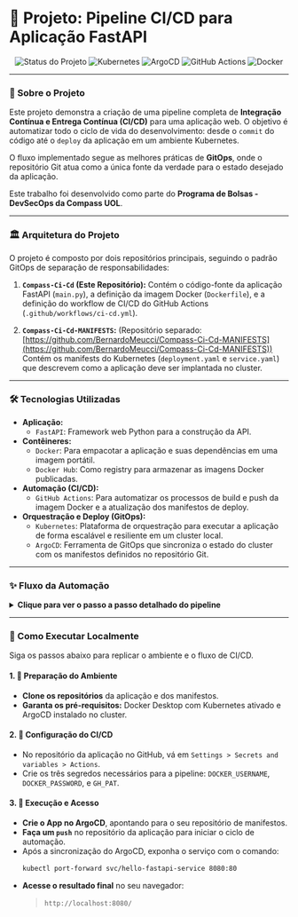 # 🚀 Projeto: Pipeline CI/CD para Aplicação FastAPI

<p align="center">
  <img src="https://img.shields.io/badge/status-concluído-green?style=for-the-badge" alt="Status do Projeto"/>
  <img src="https://img.shields.io/badge/Kubernetes-326CE5?style=for-the-badge&logo=kubernetes&logoColor=white" alt="Kubernetes"/>
  <img src="https://img.shields.io/badge/ArgoCD-EF7B4D?style=for-the-badge&logo=argo&logoColor=white" alt="ArgoCD"/>
  <img src="https://img.shields.io/badge/GitHub_Actions-2088FF?style=for-the-badge&logo=github-actions&logoColor=white" alt="GitHub Actions"/>
  <img src="https://img.shields.io/badge/Docker-2496ED?style=for-the-badge&logo=docker&logoColor=white" alt="Docker"/>
</p>

---

### 📖 Sobre o Projeto

Este projeto demonstra a criação de uma pipeline completa de **Integração Contínua e Entrega Contínua (CI/CD)** para uma aplicação web. O objetivo é automatizar todo o ciclo de vida do desenvolvimento: desde o `commit` do código até o `deploy` da aplicação em um ambiente Kubernetes.

O fluxo implementado segue as melhores práticas de **GitOps**, onde o repositório Git atua como a única fonte da verdade para o estado desejado da aplicação.

Este trabalho foi desenvolvido como parte do **Programa de Bolsas - DevSecOps da Compass UOL**.

---

### 🏛️ Arquitetura do Projeto

O projeto é composto por dois repositórios principais, seguindo o padrão GitOps de separação de responsabilidades:

1.  **`Compass-Ci-Cd` (Este Repositório):** Contém o código-fonte da aplicação FastAPI (`main.py`), a definição da imagem Docker (`Dockerfile`), e a definição do workflow de CI/CD do GitHub Actions (`.github/workflows/ci-cd.yml`).

2.  **`Compass-Ci-Cd-MANIFESTS`:** (Repositório separado: [https://github.com/BernardoMeucci/Compass-Ci-Cd-MANIFESTS](https://github.com/BernardoMeucci/Compass-Ci-Cd-MANIFESTS)) Contém os manifests do Kubernetes (`deployment.yaml` e `service.yaml`) que descrevem como a aplicação deve ser implantada no cluster.

---

### 🛠️ Tecnologias Utilizadas

* **Aplicação:**
    * `FastAPI`: Framework web Python para a construção da API.
* **Contêineres:**
    * `Docker`: Para empacotar a aplicação e suas dependências em uma imagem portátil.
    * `Docker Hub`: Como registry para armazenar as imagens Docker publicadas.
* **Automação (CI/CD):**
    * `GitHub Actions`: Para automatizar os processos de build e push da imagem Docker e a atualização dos manifestos de deploy.
* **Orquestração e Deploy (GitOps):**
    * `Kubernetes`: Plataforma de orquestração para executar a aplicação de forma escalável e resiliente em um cluster local.
    * `ArgoCD`: Ferramenta de GitOps que sincroniza o estado do cluster com os manifestos definidos no repositório Git.

---

### ✨ Fluxo da Automação

<details>
<summary><strong>Clique para ver o passo a passo detalhado do pipeline</strong></summary>
<br>

1.  **Gatilho Inicial: Commit do Desenvolvedor**
    - O ciclo é iniciado quando um `git push` é feito para o branch `main` do repositório da aplicação (`Compass-Ci-Cd`).

2.  **Etapa de CI: Execução do Workflow no GitHub Actions**
    - O `push` aciona o workflow definido em `.github/workflows/ci-cd.yml`.
    - O workflow executa dois jobs sequenciais:
        - **Job 1: `build-and-push`**:
            - Faz o checkout do código da aplicação.
            - Realiza o login no Docker Hub usando segredos (`secrets`).
            - Constrói a imagem Docker a partir do `Dockerfile`.
            - Envia a nova imagem para o Docker Hub com uma tag única baseada no hash do commit.
        - **Job 2: `update-manifest`**:
            - Faz o checkout do repositório de manifestos.
            - Utiliza o comando `sed` para substituir a tag da imagem no arquivo `deployment.yaml` pela nova tag gerada no passo anterior.
            - Realiza um novo `commit` e `push` para o repositório de manifestos, registrando a nova versão desejada da aplicação.

3.  **Etapa de CD: Sincronização com ArgoCD**
    - O ArgoCD, que monitora continuamente o repositório de manifestos, detecta o novo commit feito pelo GitHub Actions.
    - Ele compara o estado definido no Git com o estado atual do cluster e identifica uma divergência (status `OutOfSync`).
    - Como a política de sincronização é `Automatic`, o ArgoCD inicia imediatamente o processo para reconciliar o estado do cluster.

    <p align="center">
      <img src="imagens/argo-final-status.jpeg" alt="Status Final da Aplicação no ArgoCD" width="700"/>
    </p>

4.  **Estado Final: Deploy no Kubernetes**
    - O ArgoCD instrui o Kubernetes a aplicar o manifesto atualizado.
    - O Kubernetes executa um "rolling update" no `Deployment` da aplicação, substituindo os pods antigos pelos novos com a nova imagem Docker, de forma gradual e sem indisponibilidade.
    - A nova versão da aplicação está no ar e pode ser acessada.

    <p align="center">
      <img src="imagens/api-final-response.jpeg" alt="Resposta Final da API no Navegador" width="700"/>
    </p>

</details>

---

### 🚀 Como Executar Localmente

Siga os passos abaixo para replicar o ambiente e o fluxo de CI/CD.

#### 1. 🏡 Preparação do Ambiente
   - **Clone os repositórios** da aplicação e dos manifestos.
   - **Garanta os pré-requisitos:** Docker Desktop com Kubernetes ativado e ArgoCD instalado no cluster.

#### 2. 🔑 Configuração do CI/CD
   - No repositório da aplicação no GitHub, vá em `Settings > Secrets and variables > Actions`.
   - Crie os três segredos necessários para a pipeline: `DOCKER_USERNAME`, `DOCKER_PASSWORD`, e `GH_PAT`.

#### 3. 🔄 Execução e Acesso
   - **Crie o App no ArgoCD**, apontando para o seu repositório de manifestos.
   - **Faça um `push`** no repositório da aplicação para iniciar o ciclo de automação.
   - Após a sincronização do ArgoCD, exponha o serviço com o comando:
     ```bash
     kubectl port-forward svc/hello-fastapi-service 8080:80
     ```
   - **Acesse o resultado final** no seu navegador:
     > `http://localhost:8080/`